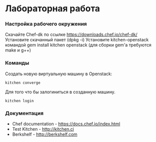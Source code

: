 # Лабораторная работа

### Настройка рабочего окружения

Скачайте Chef-dk по ссылке https://downloads.chef.io/chef-dk/
Установите скачанный пакет (dpkg -i)
Установите kitchen-openstack командой 
gem install kitchen openstack  (для сборки gem'а требуются make и g++)

### Команды

Создать новую виртуальную машину в Openstack:
```shell
kitchen converge
```

Для того что бы залогиниться в созданную машину.
```shell
kitchen login
```

### Документация
- Chef documentation - https://docs.chef.io/index.html
- Test Kitchen - http://kitchen.ci
- Berkshelf - http://berkshelf.com
